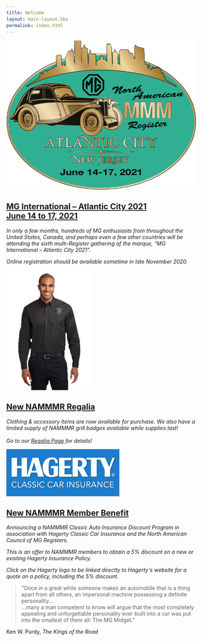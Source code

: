 ```yaml
---
title: Welcome
layout: main-layout.hbs
permalink: index.html
---
```


<div id="content-sections" class="content-block content-background">
<section id="home-feature" class="divided">
<a class="plain" href="events/"><img id="mg2020" class="section-img" src="img/MMM2021-logo.png?cb=0" alt="MG International/MMM National Meet 2021" /></a>

<a class="plain" href="events/">
<h2 class="green-heading">MG&nbsp;International – Atlantic&nbsp;City&nbsp;2021<br>
June&nbsp;14&nbsp;to&nbsp;17, 2021</h2>
</a>

*In only a few months, hundreds of MG enthusiasts from throughout the United
States, Canada, and perhaps even a few other countries will be attending the
sixth multi-Register gathering of the marque, “MG International – Atlantic
City 2021”.*

*Online registration should be available sometime in late November 2020.*
</section>
<section class="content divided">
<a class="plain" href="regalia/"><img class="section-img" src="img/regalia-sample.png" alt="" /><a>

<a class="plain" href="regalia/">
<h2 class="green-heading">New NAMMMR Regalia</h2>
</a>

*Clothing & accessory items are now available for purchase.
We also have a limited supply of NAMMMR grill badges available
while supplies last!
<br><br>
Go to our <a href="regalia/">Regalia Page</a> for details!*
</section>
<section class="content">
<a class="plain" href="https://www.hagerty.com/apps/-/CLLTM"><img id="hagerty-logo" class="section-img" src="img/hagerty-logo.jpg" alt="" /><a>

<a class="plain" href="https://www.hagerty.com/apps/-/CLLTM">
<h2 class="green-heading">New NAMMMR Member Benefit</h2>
</a>

*Announcing a NAMMMR Classic Auto Insurance
Discount Program in association with
Hagerty Classic Car Insurance
and the North American Council of MG Registers.*

*This is an offer to NAMMMR members to obtain a 5% discount on
a new or existing Hagerty Insurance Policy.*

*Click on the Hagerty logo to be linked directly to Hagerty's website
for a quote on a policy, including the 5% discount.*
</section>
</div>

<div id="home-quote" class="content-block">
<aside>
<blockquote>
"Once in a great while someone makes an automobile that is a thing apart from all others, 
an impersonal machine possessing a definite personality...<br>
...many a man competent to know will argue
that the most completely appealing
and unforgettable personality ever built into a car
was put into the smallest of them all:
The MG Midget."
</blockquote>

Ken W. Purdy, *The Kings of the Road*
</aside>
</div>
